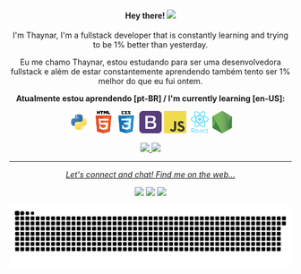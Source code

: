 <h4 align="center"> Hey there! <img src="https://raw.githubusercontent.com/verma-anushka/verma-anushka/master/gifs/wave.gif" width="30px"></h4>

<p align='center'>I'm Thaynar, I'm a fullstack developer that is constantly learning and trying to be 1% better than yesterday.</p>

<p align='center'>Eu me chamo Thaynar, estou estudando para ser uma desenvolvedora fullstack e além de estar constantemente aprendendo também tento ser 1% melhor do que eu fui ontem.</p>

**<div align="center">Atualmente estou aprendendo [pt-BR] / I'm currently learning [en-US]:</div>**

<p align="center">
<div align="center"><p>  <code><img height="40" src="https://raw.githubusercontent.com/github/explore/80688e429a7d4ef2fca1e82350fe8e3517d3494d/topics/python/python.png"></code> <code><img height="40" src="https://raw.githubusercontent.com/github/explore/80688e429a7d4ef2fca1e82350fe8e3517d3494d/topics/html/html.png"></code><code><img height="40" src="https://raw.githubusercontent.com/github/explore/80688e429a7d4ef2fca1e82350fe8e3517d3494d/topics/css/css.png"></code> <code><img height="40" src="https://raw.githubusercontent.com/github/explore/80688e429a7d4ef2fca1e82350fe8e3517d3494d/topics/bootstrap/bootstrap.png"></code> <code><img height="40" src="https://raw.githubusercontent.com/github/explore/80688e429a7d4ef2fca1e82350fe8e3517d3494d/topics/javascript/javascript.png"></code> <code><img height="40" src="https://raw.githubusercontent.com/devicons/devicon/master/icons/react/react-original-wordmark.svg"></code><code><img height="40" src="https://raw.githubusercontent.com/github/explore/80688e429a7d4ef2fca1e82350fe8e3517d3494d/topics/nodejs/nodejs.png"></code></p></div>


<div align='center'>
  <a href="https://github.com/thaynar96">
  <img height="180em" src="https://github-readme-stats.vercel.app/api?username=thaynar96&show_icons=true&theme=dracula&include_all_commits=true&count_private=true"/>                 <img height="180em" src="https://github-readme-stats.vercel.app/api/top-langs/?username=thaynar96&layout=compact&langs_count=7&theme=dracula"/>
</div>





---



<p align="center">
  <i>Let's connect and chat! Find me on the web...</i></p>
<div align='center'>
  <a href="https://instagram.com/thaynarbrn" target="_blank"><img src="https://img.shields.io/badge/-Instagram-%23E4405F?style=for-the-badge&logo=instagram&logoColor=white" target="_blank"></a>
  <a href = "mailto:thaynarbo@gmail.com"><img src="https://img.shields.io/badge/-Gmail-%23333?style=for-the-badge&logo=gmail&logoColor=white" target="_blank"></a>
  <a href="https://www.linkedin.com/in/thaynar-brandão-45875016a" target="_blank"><img src="https://img.shields.io/badge/-LinkedIn-%230077B5?style=for-the-badge&logo=linkedin&logoColor=white" target="_blank"></a> 
  </div>
 
  ![Snake animation](https://github.com/thaynar96/thaynar96/blob/output/github-contribution-grid-snake.svg)
